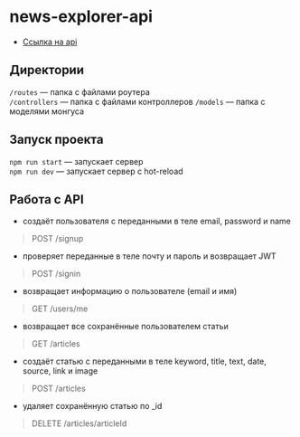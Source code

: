 # news-explorer-api

* [Ссылка на api](https://api.alexpavlov.students.nomoreparties.space)

## Директории

`/routes` — папка с файлами роутера  
`/controllers` — папка с файлами контроллеров
`/models` — папка с моделями монгуса 
  
## Запуск проекта

`npm run start` — запускает сервер   
`npm run dev` — запускает сервер с hot-reload

## Работа с API

* создаёт пользователя с переданными в теле email, password и name
> POST /signup

* проверяет переданные в теле почту и пароль и возвращает JWT
> POST /signin 

* возвращает информацию о пользователе (email и имя)
> GET /users/me

* возвращает все сохранённые пользователем статьи
> GET /articles

* создаёт статью с переданными в теле keyword, title, text, date, source, link и image
> POST /articles

* удаляет сохранённую статью по _id
> DELETE /articles/articleId 

